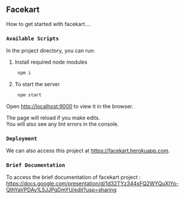 ## Facekart

How to get started with facekart....

### `Available Scripts`

In the project directory, you can run:

1. Install required node modules
  
   ```bash
    npm i
   ```
2. To start the server
  
   ```bash
    npm start
   ```

Open [http://localhost:9000](http://localhost:9000) to view it in the browser.


The page will reload if you make edits.<br />
You will also see any lint errors in the console.

### `Deployment`

We can also access this project at https://facekart.herokuapp.com.

### `Brief Documentation`

To access the brief documentation of facekart project : https://docs.google.com/presentation/d/1d32TYz344sFQ2WYQuXIYo-QthYaVPDAy1L5JJPgDmYU/edit?usp=sharing




